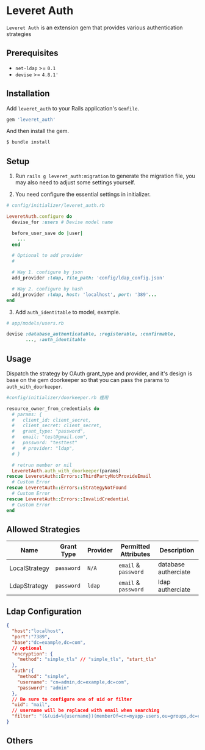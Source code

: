 # Leveret Auth

`Leveret Auth` is an extension gem that provides various authentication strategies

## Prerequisites

- `net-ldap` >= `0.1`
- `devise` >= `4.8.1'`

## Installation

Add `leveret_auth` to your Rails application's `Gemfile`.

```ruby
gem 'leveret_auth'
```

And then install the gem.

```bash
$ bundle install
```

## Setup

1. Run `rails g leveret_auth:migration` to generate the migration file, you may also need to adjust some settings yourself.

2. You need configure the essential settings in initializer.

```ruby
# config/initializer/leveret_auth.rb

LeveretAuth.configure do
  devise_for :users # Devise model name

  before_user_save do |user|
    ...
  end

  # Optional to add provider
  #

  # Way 1. configure by json 
  add_provider :ldap, file_path: 'config/ldap_config.json'

  # Way 2. configure by hash
  add_provider :ldap, host: 'localhost', port: '389'...
end
```

3. Add `auth_identitable` to model, example.

```ruby
# app/models/users.rb

devise :database_authenticatable, :registerable, :confirmable,
       ..., :auth_identitable
```

## Usage

Dispatch the strategy by OAuth grant_type and provider, and it's design is base on the gem doorkeeper so that you can pass the params to `auth_with_doorkeeper`.

```ruby
#config/initializer/doorkeeper.rb 裡用

resource_owner_from_credentials do
  # params: {
  #   client_id: client_secret,
  #   client_secret: client_secret,
  #   grant_type: "password",
  #   email: "test@gmail.com",
  #   password: "testtest"
  #   # provider: "ldap",
  # }

  # retrun member or nil
  LeveretAuth.auth_with_doorkeeper(params)
rescue LeveretAuth::Errors::ThirdPartyNotProvideEmail
  # Custom Error 
rescue LeveretAuth::Errors::StrategyNotFound
  # Custom Error
rescue LeveretAuth::Errors::InvalidCredential
  # Custom Error
end
```

## Allowed Strategies

|     Name      |  Grant Type  | Provider | Permitted Attributes |      Description     |
| ------------- | ------------ | -------- | -------------------- | -------------------- |
| LocalStrategy |  `password`  |  `N/A`   | `email` & `password` | database autherciate |
| LdapStrategy  |  `password`  |  `ldap`  | `email` & `password` |   ldap autherciate   |

## Ldap Configuration

```json
{
  "host":"localhost",
  "port":"7389",
  "base":"dc=example,dc=com",
  // optional
  "encryption": {
    "method": "simple_tls" // "simple_tls", "start_tls"
  },
  "auth":{
    "method": "simple",
    "username": "cn=admin,dc=example,dc=com",
    "password": "admin"
  },
  // Be sure to configure one of uid or filter
  "uid": "mail",
  // username will be replaced with email when searching
  "filter": "(&(uid=%{username})(memberOf=cn=myapp-users,ou=groups,dc=example,dc=com))"
}
```

## Others